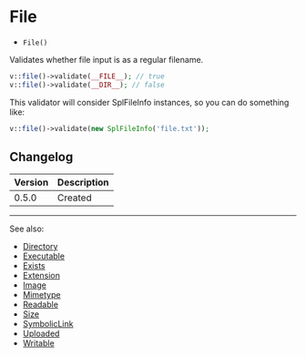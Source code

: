 # File

- `File()`

Validates whether file input is as a regular filename.

```php
v::file()->validate(__FILE__); // true
v::file()->validate(__DIR__); // false
```

This validator will consider SplFileInfo instances, so you can do something like:

```php
v::file()->validate(new SplFileInfo('file.txt'));
```

## Changelog

Version | Description
--------|-------------
  0.5.0 | Created

***
See also:

- [Directory](Directory.md)
- [Executable](Executable.md)
- [Exists](Exists.md)
- [Extension](Extension.md)
- [Image](Image.md)
- [Mimetype](Mimetype.md)
- [Readable](Readable.md)
- [Size](Size.md)
- [SymbolicLink](SymbolicLink.md)
- [Uploaded](Uploaded.md)
- [Writable](Writable.md)
